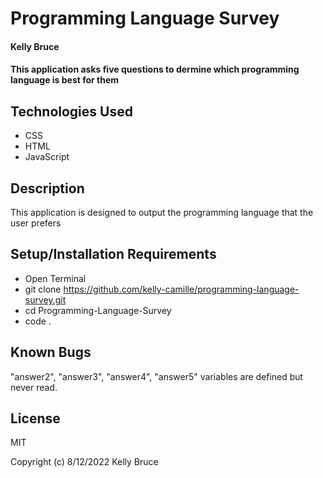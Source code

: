 # Programming Language Survey

#### Kelly Bruce

#### This application asks five questions to dermine which programming language is best for them 

## Technologies Used

* CSS
* HTML
* JavaScript

## Description

This application is designed to output the programming language that the user prefers

## Setup/Installation Requirements

* Open Terminal 
* git clone https://github.com/kelly-camille/programming-language-survey.git
* cd Programming-Language-Survey
* code .


## Known Bugs
"answer2", "answer3", "answer4", "answer5" variables are defined but never read. 


## License

MIT

Copyright (c) 8/12/2022 Kelly Bruce
